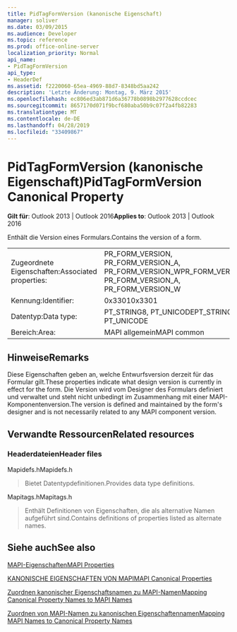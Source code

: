 ```yaml
---
title: PidTagFormVersion (kanonische Eigenschaft)
manager: soliver
ms.date: 03/09/2015
ms.audience: Developer
ms.topic: reference
ms.prod: office-online-server
localization_priority: Normal
api_name:
- PidTagFormVersion
api_type:
- HeaderDef
ms.assetid: f2220060-65ea-4969-88d7-8348bd5aa242
description: 'Letzte Änderung: Montag, 9. März 2015'
ms.openlocfilehash: ec806ed3ab871d6a36778b0898b2977628ccdcec
ms.sourcegitcommit: 8657170d071f9bcf680aba50b9c07f2a4fb82283
ms.translationtype: MT
ms.contentlocale: de-DE
ms.lasthandoff: 04/28/2019
ms.locfileid: "33409867"
---
```

# <a name="pidtagformversion-canonical-property"></a><span data-ttu-id="321c3-103">PidTagFormVersion (kanonische Eigenschaft)</span><span class="sxs-lookup"><span data-stu-id="321c3-103">PidTagFormVersion Canonical Property</span></span>

  
  
<span data-ttu-id="321c3-104">**Gilt für**: Outlook 2013 | Outlook 2016</span><span class="sxs-lookup"><span data-stu-id="321c3-104">**Applies to**: Outlook 2013 | Outlook 2016</span></span> 
  
<span data-ttu-id="321c3-105">Enthält die Version eines Formulars.</span><span class="sxs-lookup"><span data-stu-id="321c3-105">Contains the version of a form.</span></span> 
  
|||
|:-----|:-----|
|<span data-ttu-id="321c3-106">Zugeordnete Eigenschaften:</span><span class="sxs-lookup"><span data-stu-id="321c3-106">Associated properties:</span></span>  <br/> |<span data-ttu-id="321c3-107">PR_FORM_VERSION, PR_FORM_VERSION_A, PR_FORM_VERSION_W</span><span class="sxs-lookup"><span data-stu-id="321c3-107">PR_FORM_VERSION, PR_FORM_VERSION_A, PR_FORM_VERSION_W</span></span>  <br/> |
|<span data-ttu-id="321c3-108">Kennung:</span><span class="sxs-lookup"><span data-stu-id="321c3-108">Identifier:</span></span>  <br/> |<span data-ttu-id="321c3-109">0x3301</span><span class="sxs-lookup"><span data-stu-id="321c3-109">0x3301</span></span>  <br/> |
|<span data-ttu-id="321c3-110">Datentyp:</span><span class="sxs-lookup"><span data-stu-id="321c3-110">Data type:</span></span>  <br/> |<span data-ttu-id="321c3-111">PT_STRING8, PT_UNICODE</span><span class="sxs-lookup"><span data-stu-id="321c3-111">PT_STRING8, PT_UNICODE</span></span>  <br/> |
|<span data-ttu-id="321c3-112">Bereich:</span><span class="sxs-lookup"><span data-stu-id="321c3-112">Area:</span></span>  <br/> |<span data-ttu-id="321c3-113">MAPI allgemein</span><span class="sxs-lookup"><span data-stu-id="321c3-113">MAPI common</span></span>  <br/> |
   
## <a name="remarks"></a><span data-ttu-id="321c3-114">Hinweise</span><span class="sxs-lookup"><span data-stu-id="321c3-114">Remarks</span></span>

<span data-ttu-id="321c3-115">Diese Eigenschaften geben an, welche Entwurfsversion derzeit für das Formular gilt.</span><span class="sxs-lookup"><span data-stu-id="321c3-115">These properties indicate what design version is currently in effect for the form.</span></span> <span data-ttu-id="321c3-116">Die Version wird vom Designer des Formulars definiert und verwaltet und steht nicht unbedingt im Zusammenhang mit einer MAPI-Komponentenversion.</span><span class="sxs-lookup"><span data-stu-id="321c3-116">The version is defined and maintained by the form's designer and is not necessarily related to any MAPI component version.</span></span> 
  
## <a name="related-resources"></a><span data-ttu-id="321c3-117">Verwandte Ressourcen</span><span class="sxs-lookup"><span data-stu-id="321c3-117">Related resources</span></span>

### <a name="header-files"></a><span data-ttu-id="321c3-118">Headerdateien</span><span class="sxs-lookup"><span data-stu-id="321c3-118">Header files</span></span>

<span data-ttu-id="321c3-119">Mapidefs.h</span><span class="sxs-lookup"><span data-stu-id="321c3-119">Mapidefs.h</span></span>
  
> <span data-ttu-id="321c3-120">Bietet Datentypdefinitionen.</span><span class="sxs-lookup"><span data-stu-id="321c3-120">Provides data type definitions.</span></span>
    
<span data-ttu-id="321c3-121">Mapitags.h</span><span class="sxs-lookup"><span data-stu-id="321c3-121">Mapitags.h</span></span>
  
> <span data-ttu-id="321c3-122">Enthält Definitionen von Eigenschaften, die als alternative Namen aufgeführt sind.</span><span class="sxs-lookup"><span data-stu-id="321c3-122">Contains definitions of properties listed as alternate names.</span></span>
    
## <a name="see-also"></a><span data-ttu-id="321c3-123">Siehe auch</span><span class="sxs-lookup"><span data-stu-id="321c3-123">See also</span></span>



[<span data-ttu-id="321c3-124">MAPI-Eigenschaften</span><span class="sxs-lookup"><span data-stu-id="321c3-124">MAPI Properties</span></span>](mapi-properties.md)
  
[<span data-ttu-id="321c3-125">KANONISCHE EIGENSCHAFTEN VON MAPI</span><span class="sxs-lookup"><span data-stu-id="321c3-125">MAPI Canonical Properties</span></span>](mapi-canonical-properties.md)
  
[<span data-ttu-id="321c3-126">Zuordnen kanonischer Eigenschaftsnamen zu MAPI-Namen</span><span class="sxs-lookup"><span data-stu-id="321c3-126">Mapping Canonical Property Names to MAPI Names</span></span>](mapping-canonical-property-names-to-mapi-names.md)
  
[<span data-ttu-id="321c3-127">Zuordnen von MAPI-Namen zu kanonischen Eigenschaftennamen</span><span class="sxs-lookup"><span data-stu-id="321c3-127">Mapping MAPI Names to Canonical Property Names</span></span>](mapping-mapi-names-to-canonical-property-names.md)

